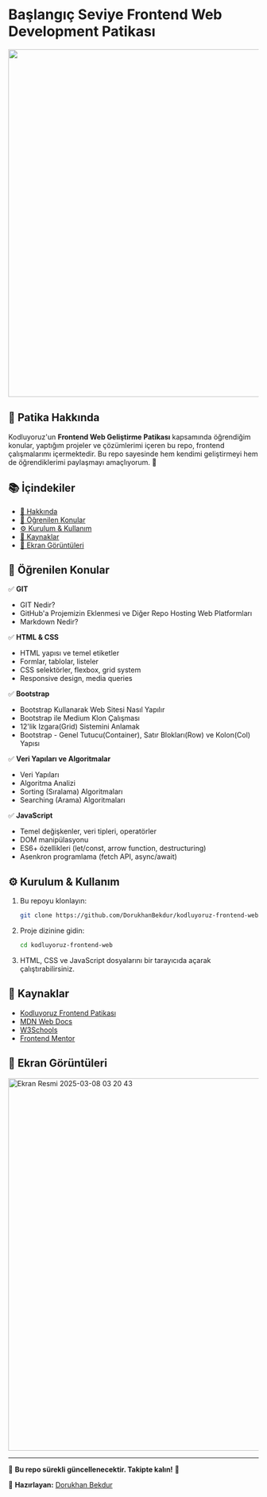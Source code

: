 # Başlangıç Seviye Frontend Web Development Patikası

<p align="center">
  <img src="https://github.com/user-attachments/assets/11701000-933e-4a3f-a46b-f25e675887d3" width="700" height="auto">
</p>

## 📌 Patika Hakkında
Kodluyoruz'un **Frontend Web Geliştirme Patikası** kapsamında öğrendiğim konular, yaptığım projeler ve çözümlerimi içeren bu repo, frontend çalışmalarımı içermektedir. Bu repo sayesinde hem kendimi geliştirmeyi hem de öğrendiklerimi paylaşmayı amaçlıyorum. 🎯

## 📚 İçindekiler
- [📌 Hakkında](#-proje-hakkında)
- [📖 Öğrenilen Konular](#-öğrenilen-konular)
- [⚙️ Kurulum & Kullanım](#️-kurulum--kullanım)
- [🔗 Kaynaklar](#-kaynaklar)
- [📸 Ekran Görüntüleri](#-ekran-görüntüleri)

## 📖 Öğrenilen Konular
✅ **GIT**
- GIT Nedir?
- GitHub'a Projemizin Eklenmesi ve Diğer Repo Hosting Web Platformları
- Markdown Nedir?

✅ **HTML & CSS**
- HTML yapısı ve temel etiketler
- Formlar, tablolar, listeler
- CSS selektörler, flexbox, grid system
- Responsive design, media queries

✅ **Bootstrap**
- Bootstrap Kullanarak Web Sitesi Nasıl Yapılır
- Bootstrap ile Medium Klon Çalışması
- 12'lik Izgara(Grid) Sistemini Anlamak
- Bootstrap - Genel Tutucu(Container), Satır Blokları(Row) ve Kolon(Col) Yapısı

✅ **Veri Yapıları ve Algoritmalar**
- Veri Yapıları
- Algoritma Analizi
- Sorting (Sıralama) Algoritmaları
- Searching (Arama) Algoritmaları

✅ **JavaScript**
- Temel değişkenler, veri tipleri, operatörler
- DOM manipülasyonu
- ES6+ özellikleri (let/const, arrow function, destructuring)
- Asenkron programlama (fetch API, async/await)

## ⚙️ Kurulum & Kullanım
1. Bu repoyu klonlayın:
   ```sh
   git clone https://github.com/DorukhanBekdur/kodluyoruz-frontend-web.git
   ```
2. Proje dizinine gidin:
   ```sh
   cd kodluyoruz-frontend-web
   ```
3. HTML, CSS ve JavaScript dosyalarını bir tarayıcıda açarak çalıştırabilirsiniz.

## 🔗 Kaynaklar
- [Kodluyoruz Frontend Patikası](https://www.kodluyoruz.org/)
- [MDN Web Docs](https://developer.mozilla.org/)
- [W3Schools](https://www.w3schools.com/)
- [Frontend Mentor](https://www.frontendmentor.io/)

## 📸 Ekran Görüntüleri

<img width="750" alt="Ekran Resmi 2025-03-08 03 20 43" src="https://github.com/user-attachments/assets/cd5487a9-3ac1-40f8-8c4c-7965da98fe2c" />


---
📌 **Bu repo sürekli güncellenecektir. Takipte kalın!** 🚀

📝 **Hazırlayan:** [Dorukhan Bekdur](https://github.com/DorukhanBekdur)




